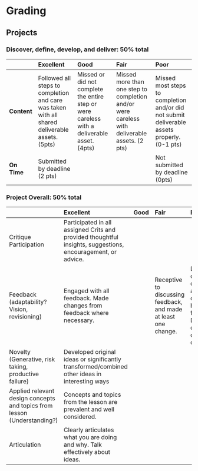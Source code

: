 # Grading

## Projects

### Discover, define, develop, and deliver:  50% total

|  | **Excellent** | **Good** | **Fair** | **Poor** |
| :--- | :--- | :--- | :--- | :--- |
| **Content** | Followed all steps to completion and care was taken with all shared deliverable assets. \(5pts\) | Missed or did not complete the entire step or were careless with a deliverable asset. \(4pts\) | Missed more than one step to completion and/or were careless with deliverable assets. \(2 pts\) | Missed most steps to completion and/or did not submit deliverable assets properly. \(0-1 pts\) |
| **On Time** | Submitted by deadline \(2 pts\) |  |  | Not submitted by deadline \(0pts\) |

### Project Overall:  50% total

|  | **Excellent** | **Good** | **Fair** | **Poor** |
| :--- | :--- | :--- | :--- | :--- |
| Critique Participation | Participated in all assigned Crits and provided thoughtful insights, suggestions, encouragement, or advice. |  |  |  |
| Feedback \(adaptability? Vision, revisioning\) | Engaged with all feedback. Made changes from feedback where necessary. |  | Receptive to discussing feedback, and made at least one change. | Did not consider or make any changes based on feedback. Defensive of original choices. |
| Novelty \(Generative, risk taking, productive failure\) | Developed original ideas or significantly transformed/combined other ideas in interesting ways |  |  |  |
| Applied relevant design concepts and topics from lesson \(Understanding?\) | Concepts and topics from the lesson are prevalent and well considered. |  |  |  |
| Articulation | Clearly articulates what you are doing and why. Talk effectively about ideas. |  |  |  |



